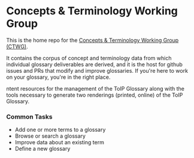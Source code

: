 # Concepts & Terminology Working Group

This is the home repo for the [Concepts &amp; Terminology Working Group (CTWG)](https://wiki.trustoverip.org/pages/viewpage.action?pageId=65700).

It contains the corpus of concept and terminology data from which individual glossary deliverables are derived, and it is the host for github issues and PRs that modify and improve glossaries. If you're here to work on your glossary, you're in the right place.

ntent resources for the management of the ToIP Glossary along with the tools necessary to generate two renderings (printed, online) of the ToIP Glossary.

### Common Tasks

* Add one or more terms to a glossary
* Browse or search a glossary
* Improve data about an existing term
* Define a new glossary

